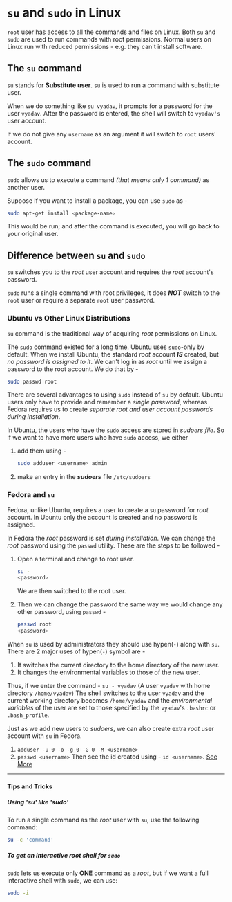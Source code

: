 `su` and `sudo` in Linux
====

`root` user has access to all the commands and files on Linux. Both `su`
and `sudo` are used to run commands with root permissions. Normal users on
Linux run with reduced permissions - e.g. they can't install software.

## The `su` command


`su` stands for **Substitute user**. `su` is used to run a command with
substitute user.

When we do something like  `su vyadav`, it prompts for a password for the 
user `vyadav`. After the password is entered, the shell
will switch to `vyadav's` user account.

If we do not give any `username` as an argument it will switch to
`root` users' account.


## The `sudo` command

`sudo` allows us to execute a command *(that means only 1 command)* as
another user.

Suppose if you want to install a package, you can use `sudo` as -
```bash 
sudo apt-get install <package-name>
```
 
This would be run; and after the command is executed, you will go back to your original user.


## Difference between `su` and `sudo`


`su` switches you to the *root* user account and requires the *root*
account's password.

`sudo` runs a single command with root privileges, it does ***NOT*** switch
to the `root` user or require a separate `root` user password.


### Ubuntu vs Other Linux Distributions

`su` command is the traditional way of acquiring *root* permissions on
Linux.

The `sudo` command existed for a long time. Ubuntu uses `sudo`-only
by default. When we install Ubuntu, the standard *root* account ***IS*** created,
but *no password is assigned to it*. We can't log in as *root* until we
assign a password to the root account. We do that by -
```bash
sudo passwd root
```

There are several advantages to using `sudo` instead of `su` by
default. Ubuntu users only have to provide and remember a *single password*,
whereas Fedora requires us to create *separate root and user account
passwords during installation*.

In Ubuntu, the users who have the `sudo` access are stored in *sudoers
file*. So if we want to have more users who have `sudo` access, we either

1. add them using -
    ```bash
    sudo adduser <username> admin
    ```

2. make an entry in the ***sudoers*** file `/etc/sudoers`


### Fedora and `su`

Fedora, unlike Ubuntu, requires a user to create a `su` password for
*root* account. In Ubuntu only the account is created and no password is
assigned.

In Fedora the *root* password is set *during installation*. We can
change the *root* password using the `passwd` utility. These are the steps
to be followed -

1. Open a terminal and change to root user.
   ```bash
   su -
   <password>
   ```
   We are then switched to the root user.
    
2. Then we can change the password the same way we would change any
   other password, using `passwd` - 
   ```bash
   passwd root
   <password>
   ```
    

When `su` is used by administrators they should use hypen(`-`) along
with `su`. There are 2 major uses of hypen(`-`) symbol are - 

1. It switches the current directory to the home directory of the new user.
2. It changes the environmental variables to those of the new user.

Thus, if we enter the command -
`su - vyadav` (A user `vyadav` with home directory `/home/vyadav`)
The shell switches to the user `vyadav` and the current working directory
becomes `/home/vyadav` and the *environmental variables* of the user are 
set to those specified by the `vyadav`'s `.bashrc` or `.bash_profile`.

Just as we add new users to *sudoers*, we can also create extra *root*
user account with `su` in Fedora.

1. `adduser -u 0 -o -g 0 -G 0 -M <username>`
2. `passwd <username>`
Then see the id created using - `id <username>`.
[See More](http://www.labtestproject.com/create_root_user_account)


---

#### Tips and Tricks

##### Using 'su' like 'sudo'
 
To run a single command as the *root* user with `su`, use the following
command:

```bash
su -c 'command'
```

##### To get an interactive *root* shell for `sudo`
 
`sudo` lets us execute only **ONE** command as a *root*, but if we want a
full interactive shell with `sudo`, we can use:

```bash
sudo -i
```

